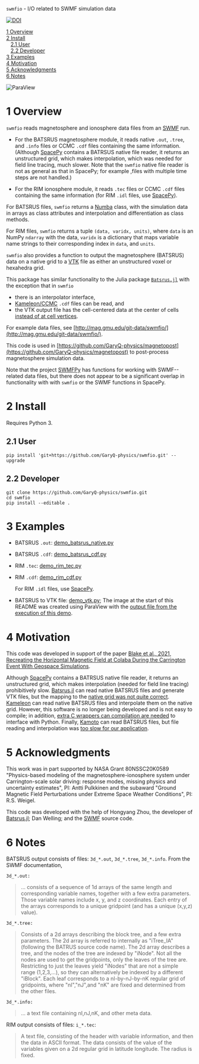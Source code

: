 `swmfio` - I/O related to SWMF simulation data

[![DOI](https://zenodo.org/badge/DOI/10.5281/zenodo.6570631.svg)](https://doi.org/10.5281/zenodo.6570631)

<!--- TOC --->
[1 Overview](#1-overview)<br/>
[2 Install](#2-install)<br/>
&nbsp;&nbsp;&nbsp;[2.1 User](#21-user)<br/>
&nbsp;&nbsp;&nbsp;[2.2 Developer](#22-developer)<br/>
[3 Examples](#3-examples)<br/>
[4 Motivation](#4-motivation)<br/>
[5 Acknowledgments](#5-acknowledgments)<br/>
[6 Notes](#6-notes)
<!--- /TOC --->

![ParaView](doc/paraview.png)

# 1 Overview

`swmfio` reads magnetosphere and ionosphere data files from an [SWMF](https://clasp.engin.umich.edu/research/theory-computational-methods/swmf-downloadable-software/) run.
* For the BATSRUS magnetosphere module, it reads native `.out`, `.tree`, and `.info` files or CCMC `.cdf` files containing the same information. (Although [SpacePy](https://spacepy.org) contains a BATRSUS native file reader, it returns an unstructured grid, which makes interpolation, which was needed for field line tracing, much slower. Note that the `swmfio` native file reader is not as general as that in SpacePy; for example ,files with multiple time steps are not handled.)


* For the RIM ionosphere module, it reads `.tec` files or CCMC `.cdf` files containing the same information (for RIM `.idl` files, use [SpacePy](https://spacepy.github.io/autosummary/spacepy.pybats.rim.html)). 

For BATSRUS files, `swmfio` returns a [Numba](https://numba.pydata.org/) class, with the simulation data in arrays as class attributes and interpolation and differentiation as class methods.

For RIM files, `swmfio` returns a tuple `(data, varidx, units)`, where `data` is an NumPy `ndarray` with the data, `varidx` is a dictionary that maps variable name strings to their corresponding index in `data`, and `units`.

`swmfio` also provides a function to output the magnetosphere (BATSRUS) data on a native grid to a [VTK](https://vtk.org/) file as either an unstructured voxel or hexahedra grid.

This package has similar functionality to the Julia package [`Batsrus.jl`](https://github.com/henry2004y/Batsrus.jl)
with the exception that in `swmfio`
* there is an interpolator interface,
* [Kameleon/CCMC](https://ccmc.gsfc.nasa.gov/Kameleon/) `.cdf` files can be read, and
* the VTK output file has the cell-centered data at the center of cells [instead of at cell vertices](https://github.com/henry2004y/Batsrus.jl/issues/3).

For example data files, see [http://mag.gmu.edu/git-data/swmfio/](http://mag.gmu.edu/git-data/swmfio/).

This code is used in [https://github.com/GaryQ-physics/magnetopost](https://github.com/GaryQ-physics/magnetopost) to post-process magnetosphere simulation data.

Note that the project [SWMFPy](https://gitlab.umich.edu/swmf_software/swmfpy) has functions for working with SWMF--related data files, but there does not appear to be a significant overlap in functionality with with `swmfio` or the SWMF functions in SpacePy.

# 2 Install

Requires Python 3.

## 2.1 User

```
pip install 'git+https://github.com/GaryQ-physics/swmfio.git' --upgrade
```

## 2.2 Developer

```
git clone https://github.com/GaryQ-physics/swmfio.git
cd swmfio
pip install --editable .
```

# 3 Examples

* BATSRUS `.out`: [demo_batsrus_native.py](https://github.com/GaryQ-physics/swmfio/blob/main/demo_batsrus_native.py)
* BATSRUS `.cdf`: [demo_batsrus_cdf.py](https://github.com/GaryQ-physics/swmfio/blob/main/demo_batsrus_cdf.py)


* RIM `.tec`: [demo_rim_tec.py](https://github.com/GaryQ-physics/swmfio/blob/main/demo_rim_tec.py) 
* RIM `.cdf`: [demo_rim_cdf.py](https://github.com/GaryQ-physics/swmfio/blob/main/demo_rim_cdf.py)

    For RIM `.idl` files, use [SpacePy](https://spacepy.github.io/autosummary/spacepy.pybats.rim.html).


* BATSRUS to VTK file: [demo_vtk.py](https://github.com/GaryQ-physics/swmfio/blob/main/demo_vtk.py); The image at the start of this README was created using ParaView with the [output file from the execution of this demo](http://mag.gmu.edu/git-data/swmfio/3d__var_2_e20190902-041000-000.vtk).


# 4 Motivation

This code was developed in support of the paper [Blake et al., 2021, Recreating the Horizontal Magnetic Field at Colaba During the Carrington Event With Geospace Simulations](https://doi.org/10.1029/2020SW002585).

Although [SpacePy](https://spacepy.org) contains a BATRSUS native file reader, it returns an unstructured grid, which makes interpolation (needed for field line tracing) prohibitively slow. [Batsrus.jl](https://github.com/henry2004y/Batsrus.jl) can read native BATSRUS files and generate VTK files, but the mapping to the [native grid was not quite correct](https://github.com/henry2004y/Batsrus.jl/issues/3). [Kameleon](https://ccmc.gsfc.nasa.gov/Kameleon/) can read native BATSRUS files and interpolate them on the native grid. However, this software is no longer being developed and is not easy to compile; in addition, [extra C wrappers can compilation are needed](https://github.com/rweigel/kameleon) to interface with Python. Finally, [Kamoto](https://github.com/nasa/Kamodo) can read BATSRUS files, but file reading and interpolation was [too slow for our application](https://github.com/nasa/Kamodo/issues/21).

# 5 Acknowledgments

This work was in part supported by NASA Grant 80NSSC20K0589 "Physics-based modeling of the magnetosphere-ionosphere system under Carrington-scale solar driving: response modes, missing physics and uncertainty estimates", PI: Antti Pulkkinen and the subaward "Ground Magnetic Field Perturbations under Extreme Space Weather Conditions", PI: R.S. Weigel.

This code was developed with the help of Hongyang Zhou, the developer of [Batsrus.jl](https://github.com/henry2004y/Batsrus.jl); Dan Welling; and the [SWMF](https://clasp.engin.umich.edu/research/theory-computational-methods/swmf-downloadable-software/) source code.

# 6 Notes

BATSRUS output consists of files: `3d_*.out`, `3d_*.tree`, `3d_*.info`. From the SWMF documentation,

`3d_*.out:`
> ... consists of a sequence of 1d arrays of the same length and corresponding variable names, together with a few extra parameters. Those variable names include x, y, and z coordinates. Each entry of the arrays corresponds to a unique gridpoint (and has a unique (x,y,z) value).

`3d_*.tree:`
> Consists of a 2d arrays describing the block tree, and a few extra parameters. The 2d array is referred to internally as "iTree_IA" (following the BATRUS source code name). The 2d array describes a tree, and the nodes of the tree are indexed by "iNode". Not all the nodes are used to get the gridpoints, only the leaves of the tree are. Restricting to just the leaves  yield "iNodes" that are not a simple range (1,2,3,...), so they can alternatively be indexed by a different "iBlock". Each leaf corresponds to a nI-by-nJ-by-nK regular grid of gridpoints, where "nI","nJ",and "nK" are fixed and determined from the other files.

`3d_*.info:`
> ... a text file containing nI,nJ,nK, and other meta data.

RIM output consists of files: `i_*.tec`:
> A text file, consisting of the header with variable information, and then the data in ASCII format. The data consists of the value of the variables given on a 2d regular grid in latitude longitude. The radius is fixed.
